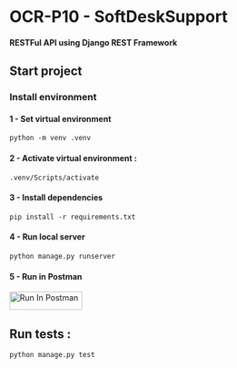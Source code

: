# OCR-P10 - SoftDeskSupport
#### RESTFul API using Django REST Framework

## Start project

### Install environment

#### 1 - Set virtual environment
`python -m venv .venv`

#### 2 - Activate virtual environment :
`.venv/Scripts/activate`

#### 3 - Install dependencies
`pip install -r requirements.txt`

#### 4 - Run local server
`python manage.py runserver`

#### 5 - Run in Postman
[<img src="https://run.pstmn.io/button.svg" alt="Run In Postman" style="width: 128px; height: 32px;">](https://god.gw.postman.com/run-collection/32415762-15cc7ebd-6694-414b-b0cb-93c1771fe66b?action=collection%2Ffork&source=rip_markdown&collection-url=entityId%3D32415762-15cc7ebd-6694-414b-b0cb-93c1771fe66b%26entityType%3Dcollection%26workspaceId%3Db3627675-1977-4b48-b64f-09a9ea188ea8)


## Run tests :

`python manage.py test`